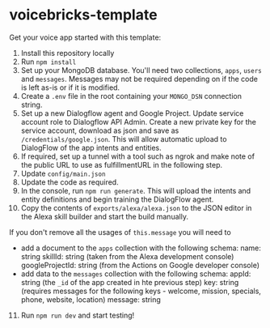 # voicebricks-template
Get your voice app started with this template:

1. Install this repository locally
2. Run `npm install`
3. Set up your MongoDB database. You'll need two collections, `apps`, `users` and `messages`. Messages may not be required depending on if the code is left as-is or if it is modified.
4. Create a `.env` file in the root containing your `MONGO_DSN` connection string.
5. Set up a new Dialogflow agent and Google Project. Update service account role to Dialogflow API Admin. Create a new private key for the service account, download as json and save as `/credentials/google.json`. This will allow automatic upload to DialogFlow of the app intents and entities.
6. If required, set up a tunnel with a tool such as ngrok and make note of the public URL to use as fulfillmentURL in the following step.
7. Update `config/main.json`
8. Update the code as required.
9. In the console, run `npm run generate`. This will upload the intents and entity definitions and begin training the DialogFlow agent. 
10. Copy the contents of `exports/alexa/alexa.json` to the JSON editor in the Alexa skill builder and start the build manually.

If you don't remove all the usages of `this.message` you will need to 
  * add a document to the `apps` collection with the following schema:
      name: string
      skillId: string (taken from the Alexa development console)
      googleProjectId: string (from the Actions on Google developer console)
  * add data to the `messages` collection with the following schema:
      appId: string (the `_id` of the app created in hte previous step)
      key: string (requires messages for the following keys - welcome, mission, specials, phone, website, location)
      message: string

11. Run `npm run dev` and start testing!
